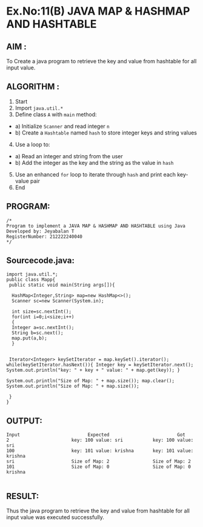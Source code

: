 # Ex.No:11(B)   JAVA MAP & HASHMAP AND HASHTABLE
## AIM :
To Create a java program to retrieve the key and value from hashtable for all input value.

## ALGORITHM :

1.	Start
2.	Import `java.util.*`
3.	Define class `A` with `main` method:
-	a) Initialize `Scanner` and read integer `n`
-	b) Create a `Hashtable` named `hash` to store integer keys and string values
4.	Use a loop to:
-	a) Read an integer and string from the user
-	b) Add the integer as the key and the string as the value in `hash`
5.	Use an enhanced `for` loop to iterate through `hash` and print each key-value pair
6.	End




## PROGRAM:
 ```
/*
Program to implement a JAVA MAP & HASHMAP AND HASHTABLE using Java
Developed by: Jeyabalan T
RegisterNumber: 212222240040
*/
```

## Sourcecode.java:

```
import java.util.*;  
public class Mapp{  
 public static void main(String args[]){ 
     
  HashMap<Integer,String> map=new HashMap<>(); 
  Scanner sc=new Scanner(System.in);
  
  int size=sc.nextInt();
  for(int i=0;i<size;i++)
  {
  Integer a=sc.nextInt();
  String b=sc.next();
  map.put(a,b);  
  } 
 
  
 Iterator<Integer> keySetIterator = map.keySet().iterator(); while(keySetIterator.hasNext()){ Integer key = keySetIterator.next(); System.out.println("key: " + key + " value: " + map.get(key)); }

System.out.println("Size of Map: " + map.size()); map.clear(); 
System.out.println("Size of Map: " + map.size()); 

 }  
}
```

## OUTPUT:

```
Input	                      Expected	                       Got	
2                       key: 100 value: sri           key: 100 value: sri
100                     key: 101 value: krishna       key: 101 value: krishna
sri                     Size of Map: 2                Size of Map: 2
101                     Size of Map: 0                Size of Map: 0
krishna


```


## RESULT:
Thus the java program to retrieve the key and value from hashtable for all input value was executed successfully.







